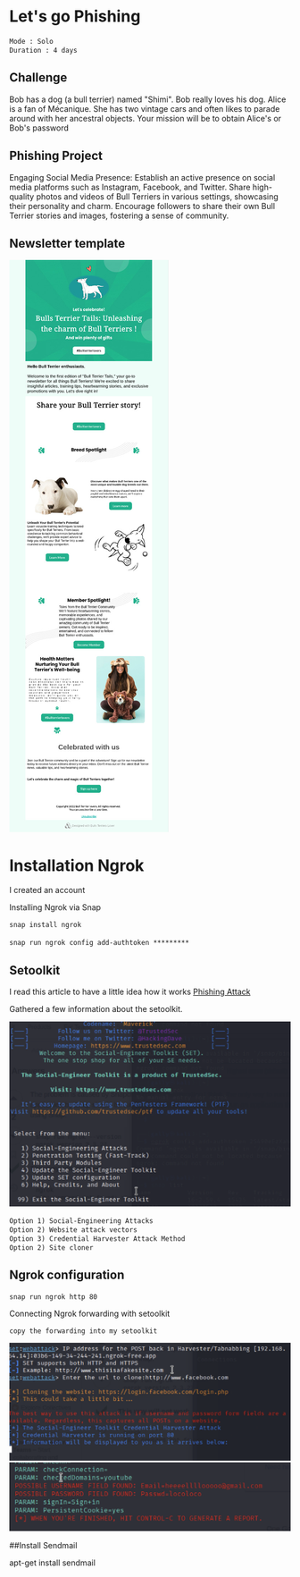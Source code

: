 # Let's go Phishing

    Mode : Solo
    Duration : 4 days
    
## Challenge

  Bob has a dog (a bull terrier) named "Shimi". Bob really loves his dog.
  Alice is a fan of Mécanique. She has two vintage cars and often likes to parade around with her ancestral objects.
Your mission will be to obtain Alice's or Bob's password

## Phishing Project

Engaging Social Media Presence: Establish an active presence on social media platforms such as Instagram, Facebook, and Twitter. Share high-quality photos and videos of Bull Terriers in various settings, showcasing their personality and charm. Encourage followers to share their own Bull Terrier stories and images, fostering a sense of community.

## Newsletter template

![](newsletter.jpeg)

# Installation Ngrok

I created an account

Installing Ngrok via Snap

	snap install ngrok
	
	snap run ngrok config add-authtoken *********   

## Setoolkit

I read this article to have a little idea how it works [Phishing Attack](https://www.cybervie.com/blog/phishing-attack-using-kali-linux/)

Gathered a few information about the setoolkit.

![](setoolkit.png)

	Option 1) Social-Engineering Attacks
	Option 2) Website attack vectors
	Option 3) Credential Harvester Attack Method
	Option 2) Site cloner 
	
## Ngrok configuration
	
	snap run ngrok http 80	
	
Connecting Ngrok forwarding with setoolkit

	copy the forwarding into my setoolkit 
	
![](forwarding.png)
![](gmail.png)


##Install Sendmail

apt-get install sendmail

